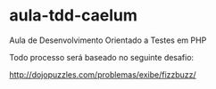 # aula-tdd-caelum
Aula de Desenvolvimento Orientado a Testes em PHP


Todo processo será baseado no seguinte desafio:

http://dojopuzzles.com/problemas/exibe/fizzbuzz/
